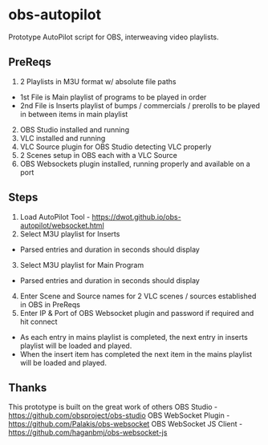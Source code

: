 # obs-autopilot
Prototype AutoPilot script for OBS, interweaving video playlists.

## PreReqs
1. 2 Playlists in M3U format w/ absolute file paths
 * 1st File is Main playlist of programs to be played in order
 * 2nd File is Inserts playlist of bumps / commercials / prerolls to be played in between items in main playlist
2. OBS Studio installed and running
3. VLC installed and running
4. VLC Source plugin for OBS Studio detecting VLC properly
5. 2 Scenes setup in OBS each with a VLC Source
6. OBS Websockets plugin installed, running properly and available on a port
  
## Steps
1. Load AutoPilot Tool - https://dwot.github.io/obs-autopilot/websocket.html
2. Select M3U playlist for Inserts
* Parsed entries and duration in seconds should display
3. Select M3U playlist for Main Program
* Parsed entries and duration in seconds should display
4. Enter Scene and Source names for 2 VLC scenes / sources established in OBS in PreReqs
5. Enter IP & Port of OBS Websocket plugin and password if required and hit connect
* As each entry in mains playlist is completed, the next entry in inserts playlist will be loaded and played.
* When the insert item has completed the next item in the mains playlist will be loaded and played.

## Thanks
This prototype is built on the great work of others
OBS Studio - https://github.com/obsproject/obs-studio
OBS WebSocket Plugin - https://github.com/Palakis/obs-websocket
OBS WebSocket JS Client - https://github.com/haganbmj/obs-websocket-js
